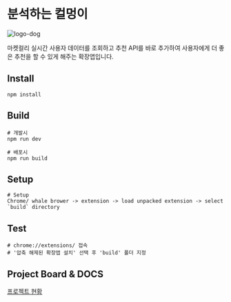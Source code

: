 # 분석하는 컬멍이

![logo-dog](https://user-images.githubusercontent.com/26294469/185769858-bcb5acf7-38d9-441c-a9a0-3412495a42a6.png)

마켓컬리 실시간 사용자 데이터를 조회하고 추천 API를 바로 추가하여 사용자에게 더 좋은 추천을 할 수 있게 해주는 확장앱입니다.

## Install

```shell
npm install
```

## Build

```shell
# 개발시
npm run dev

# 배포시
npm run build
```

## Setup

```
# Setup
Chrome/ whale brower -> extension -> load unpacked extension -> select `build` directory
```

## Test

```
# chrome://extensions/ 접속
# '압축 해제된 확장앱 설치' 선택 후 'build' 폴더 지정
```

## Project Board & DOCS

[프로젝트 현황](https://github.com/orgs/kurly-hackathon-ars/projects/1)
